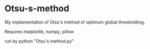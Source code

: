 # Otsu-s-method
My implementation of Otsu's method of optimum global thresholding.

Requires matplotlib, numpy, pillow

run by python "Otsu's method.py"

